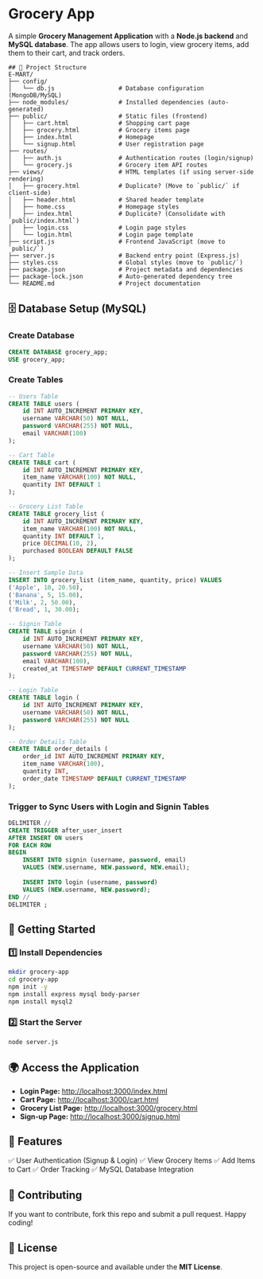 # Grocery App

A simple **Grocery Management Application** with a **Node.js backend** and **MySQL database**. The app allows users to login, view grocery items, add them to their cart, and track orders.
```
## 📂 Project Structure
E-MART/
├── config/
│   └── db.js                  # Database configuration (MongoDB/MySQL)
├── node_modules/              # Installed dependencies (auto-generated)
├── public/                    # Static files (frontend)
│   ├── cart.html              # Shopping cart page
│   ├── grocery.html           # Grocery items page
│   ├── index.html             # Homepage
│   └── signup.html            # User registration page
├── routes/
│   ├── auth.js                # Authentication routes (login/signup)
│   └── grocery.js             # Grocery item API routes
├── views/                     # HTML templates (if using server-side rendering)
│   ├── grocery.html           # Duplicate? (Move to `public/` if client-side)
│   ├── header.html            # Shared header template
│   ├── home.css               # Homepage styles
│   ├── index.html             # Duplicate? (Consolidate with `public/index.html`)
│   ├── login.css              # Login page styles
│   └── login.html             # Login page template
├── script.js                  # Frontend JavaScript (move to `public/`)
├── server.js                  # Backend entry point (Express.js)
├── styles.css                 # Global styles (move to `public/`)
├── package.json               # Project metadata and dependencies
├── package-lock.json          # Auto-generated dependency tree
└── README.md                  # Project documentation
```

## 🗄️ Database Setup (MySQL)
### Create Database
```sql
CREATE DATABASE grocery_app;
USE grocery_app;
```
### Create Tables
```sql
-- Users Table
CREATE TABLE users (
    id INT AUTO_INCREMENT PRIMARY KEY,
    username VARCHAR(50) NOT NULL,
    password VARCHAR(255) NOT NULL,
    email VARCHAR(100)
);

-- Cart Table
CREATE TABLE cart (
    id INT AUTO_INCREMENT PRIMARY KEY,
    item_name VARCHAR(100) NOT NULL,
    quantity INT DEFAULT 1
);

-- Grocery List Table
CREATE TABLE grocery_list (
    id INT AUTO_INCREMENT PRIMARY KEY,
    item_name VARCHAR(100) NOT NULL,
    quantity INT DEFAULT 1,
    price DECIMAL(10, 2),
    purchased BOOLEAN DEFAULT FALSE
);

-- Insert Sample Data
INSERT INTO grocery_list (item_name, quantity, price) VALUES
('Apple', 10, 20.50),
('Banana', 5, 15.00),
('Milk', 2, 50.00),
('Bread', 1, 30.00);

-- Signin Table
CREATE TABLE signin (
    id INT AUTO_INCREMENT PRIMARY KEY,
    username VARCHAR(50) NOT NULL,
    password VARCHAR(255) NOT NULL,
    email VARCHAR(100),
    created_at TIMESTAMP DEFAULT CURRENT_TIMESTAMP
);

-- Login Table
CREATE TABLE login (
    id INT AUTO_INCREMENT PRIMARY KEY,
    username VARCHAR(50) NOT NULL,
    password VARCHAR(255) NOT NULL
);

-- Order Details Table
CREATE TABLE order_details (
    order_id INT AUTO_INCREMENT PRIMARY KEY,
    item_name VARCHAR(100),
    quantity INT,
    order_date TIMESTAMP DEFAULT CURRENT_TIMESTAMP
);
```
### Trigger to Sync Users with Login and Signin Tables
```sql
DELIMITER //
CREATE TRIGGER after_user_insert
AFTER INSERT ON users
FOR EACH ROW
BEGIN
    INSERT INTO signin (username, password, email)
    VALUES (NEW.username, NEW.password, NEW.email);
    
    INSERT INTO login (username, password)
    VALUES (NEW.username, NEW.password);
END //
DELIMITER ;
```

## 🚀 Getting Started
### 1️⃣ Install Dependencies
```sh
mkdir grocery-app
cd grocery-app
npm init -y
npm install express mysql body-parser
npm install mysql2
```

### 2️⃣ Start the Server
```sh
node server.js
```

## 🌍 Access the Application
- **Login Page:** [http://localhost:3000/index.html](http://localhost:3000/index.html)
- **Cart Page:** [http://localhost:3000/cart.html](http://localhost:3000/cart.html)
- **Grocery List Page:** [http://localhost:3000/grocery.html](http://localhost:3000/grocery.html)
- **Sign-up Page:** [http://localhost:3000/signup.html](http://localhost:3000/signup.html)

## 📌 Features
✅ User Authentication (Signup & Login)
✅ View Grocery Items
✅ Add Items to Cart
✅ Order Tracking
✅ MySQL Database Integration

## 🤝 Contributing
If you want to contribute, fork this repo and submit a pull request. Happy coding!

## 📜 License
This project is open-source and available under the **MIT License**.
